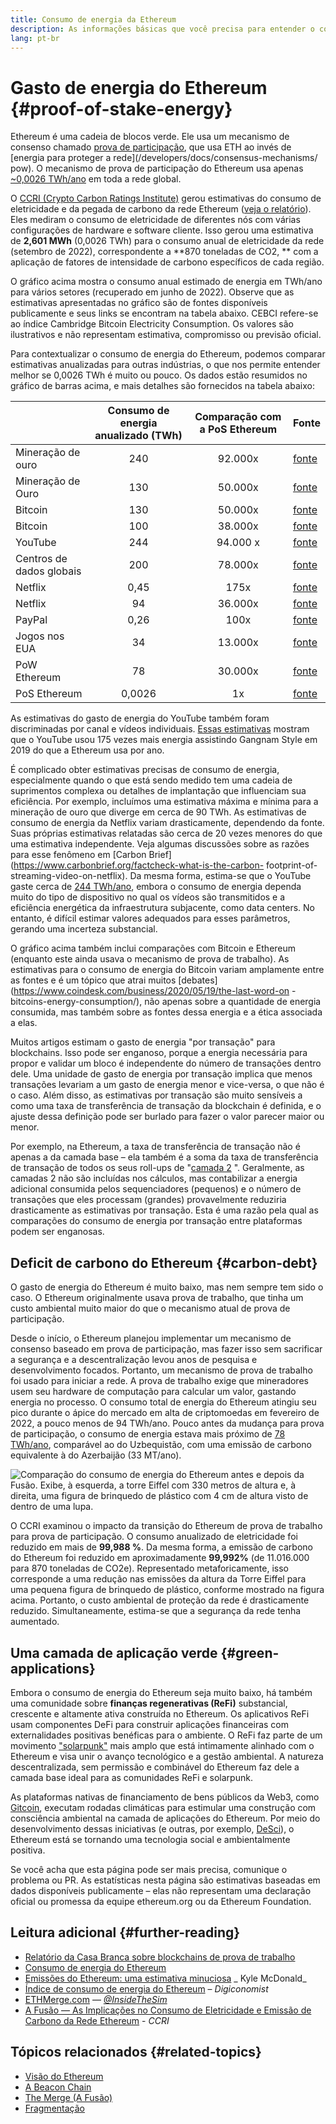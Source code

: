 ```yaml
---
title: Consumo de energia da Ethereum
description: As informações básicas que você precisa para entender o consumo de energia da Ethereum.
lang: pt-br
---
```


# Gasto de energia do Ethereum {#proof-of-stake-energy}

Ethereum é uma cadeia de blocos verde. Ele usa um mecanismo de consenso chamado [prova de participação](/developers/docs/consensus-mechanisms/pos), que usa ETH ao invés de [energia para proteger a rede](/developers/docs/consensus-mechanisms/ pow). O mecanismo de prova de participação do Ethereum usa apenas [~0,0026 TWh/ano](https://carbon-ratings.com/eth-report-2022) em toda a rede global.

O [CCRI (Crypto Carbon Ratings Institute)](https://carbon-ratings.com) gerou estimativas do consumo de eletricidade e da pegada de carbono da rede Ethereum ([veja o relatório](https://carbon-ratings.com/eth-report-2022)). Eles mediram o consumo de eletricidade de diferentes nós com várias configurações de hardware e software cliente. Isso gerou uma estimativa de **2,601 MWh** (0,0026 TWh) para o consumo anual de eletricidade da rede (setembro de 2022), correspondente a **870 toneladas de CO2, ** com a aplicação de fatores de intensidade de carbono específicos de cada região.

<EnergyConsumptionChart />

O gráfico acima mostra o consumo anual estimado de energia em TWh/ano para vários setores (recuperado em junho de 2022). Observe que as estimativas apresentadas no gráfico são de fontes disponíveis publicamente e seus links se encontram na tabela abaixo. CEBCI refere-se ao índice Cambridge Bitcoin Electricity Consumption. Os valores são ilustrativos e não representam estimativa, compromisso ou previsão oficial.

Para contextualizar o consumo de energia do Ethereum, podemos comparar estimativas anualizadas para outras indústrias, o que nos permite entender melhor se 0,0026 TWh é muito ou pouco. Os dados estão resumidos no gráfico de barras acima, e mais detalhes são fornecidos na tabela abaixo:

|                          | Consumo de energia anualizado (TWh) | Comparação com a PoS Ethereum | Fonte                                                                                                                                            |
| :----------------------- | :---------------------------------: | :---------------------------: | ------------------------------------------------------------------------------------------------------------------------------------------------ |
| Mineração de ouro        |                 240                 |            92.000x            | [fonte](https://www.kitco.com/news/2021-05-17/Gold-s-energy-consumption-doubles-that-of-bitcoin-Galaxy-Digital.html)                             |
| Mineração de Ouro        |                 130                 |            50.000x            | [fonte](https://ccaf.io/cbeci/index/comparisons)                                                                                                 |
| Bitcoin                  |                 130                 |            50.000x            | [fonte](https://digiconomist.net/bitcoin-energy-consumption)                                                                                     |
| Bitcoin                  |                 100                 |            38.000x            | [fonte](https://ccaf.io/cbeci/index/comparisons)                                                                                                 |
| YouTube                  |                 244                 |           94.000 x            | [fonte](https://thefactsource.com/how-much-electricity-does-youtube-use/)                                                                        |
| Centros de dados globais |                 200                 |            78.000x            | [fonte](https://www.iea.org/commentaries/data-centres-and-energy-from-global-headlines-to-local-headaches)                                       |
| Netflix                  |                0,45                 |             175x              | [fonte](https://s22.q4cdn.com/959853165/files/doc_downloads/2020/02/0220_Netflix_EnvironmentalSocialGovernanceReport_FINAL.pdf)                  |
| Netflix                  |                 94                  |            36.000x            | [fonte](https://theshiftproject.org/en/article/unsustainable-use-online-video/)                                                                  |
| PayPal                   |                0,26                 |             100x              | [fonte](https://app.impaakt.com/analyses/paypal-consumed-264100-mwh-of-energy-in-2020-24-from-non-renewable-sources-27261)                       |
| Jogos nos EUA            |                 34                  |            13.000x            | [fonte](https://www.researchgate.net/publication/336909520_Toward_Greener_Gaming_Estimating_National_Energy_Use_and_Energy_Efficiency_Potential) |
| PoW Ethereum             |                 78                  |            30.000x            | [fonte](https://digiconomist.net/ethereum-energy-consumption)                                                                                    |
| PoS Ethereum             |               0,0026                |              1x               | [fonte](https://carbon-ratings.com/eth-report-2022)                                                                                              |

As estimativas do gasto de energia do YouTube também foram discriminadas por canal e vídeos individuais. [Essas estimativas](https://thefactsource.com/how-much-electricity-does-youtube-use/) mostram que o YouTube usou 175 vezes mais energia assistindo Gangnam Style em 2019 do que a Ethereum usa por ano.

É complicado obter estimativas precisas de consumo de energia, especialmente quando o que está sendo medido tem uma cadeia de suprimentos complexa ou detalhes de implantação que influenciam sua eficiência. Por exemplo, incluímos uma estimativa máxima e mínima para a mineração de ouro que diverge em cerca de 90 TWh. As estimativas de consumo de energia da Netflix variam drasticamente, dependendo da fonte. Suas próprias estimativas relatadas são cerca de 20 vezes menores do que uma estimativa independente. Veja algumas discussões sobre as razões para esse fenômeno em [Carbon Brief](https://www.carbonbrief.org/factcheck-what-is-the-carbon- footprint-of-streaming-video-on-netflix). Da mesma forma, estima-se que o YouTube gaste cerca de [244 TWh/ano](https://thefactsource.com/how-much-electricity-does-youtube-use/), embora o consumo de energia dependa muito do tipo de dispositivo no qual os vídeos são transmitidos e a eficiência energética da infraestrutura subjacente, como data centers. No entanto, é difícil estimar valores adequados para esses parâmetros, gerando uma incerteza substancial.

O gráfico acima também inclui comparações com Bitcoin e Ethereum (enquanto este ainda usava o mecanismo de prova de trabalho). As estimativas para o consumo de energia do Bitcoin variam amplamente entre as fontes e é um tópico que atrai muitos [debates](https://www.coindesk.com/business/2020/05/19/the-last-word-on -bitcoins-energy-consumption/), não apenas sobre a quantidade de energia consumida, mas também sobre as fontes dessa energia e a ética associada a elas.

Muitos artigos estimam o gasto de energia "por transação" para blockchains. Isso pode ser enganoso, porque a energia necessária para propor e validar um bloco é independente do número de transações dentro dele. Uma unidade de gasto de energia por transação implica que menos transações levariam a um gasto de energia menor e vice-versa, o que não é o caso. Além disso, as estimativas por transação são muito sensíveis a como uma taxa de transferência de transação da blockchain é definida, e o ajuste dessa definição pode ser burlado para fazer o valor parecer maior ou menor.

Por exemplo, na Ethereum, a taxa de transferência de transação não é apenas a da camada base – ela também é a soma da taxa de transferência de transação de todos os seus roll-ups de "[camada 2](/layer-2/) ". Geralmente, as camadas 2 não são incluídas nos cálculos, mas contabilizar a energia adicional consumida pelos sequenciadores (pequenos) e o número de transações que eles processam (grandes) provavelmente reduziria drasticamente as estimativas por transação. Esta é uma razão pela qual as comparações do consumo de energia por transação entre plataformas podem ser enganosas.

## Deficit de carbono do Ethereum {#carbon-debt}

O gasto de energia do Ethereum é muito baixo, mas nem sempre tem sido o caso. O Ethereum originalmente usava prova de trabalho, que tinha um custo ambiental muito maior do que o mecanismo atual de prova de participação.

Desde o início, o Ethereum planejou implementar um mecanismo de consenso baseado em prova de participação, mas fazer isso sem sacrificar a segurança e a descentralização levou anos de pesquisa e desenvolvimento focados. Portanto, um mecanismo de prova de trabalho foi usado para iniciar a rede. A prova de trabalho exige que mineradores usem seu hardware de computação para calcular um valor, gastando energia no processo. O consumo total de energia do Ethereum atingiu seu pico durante o ápice do mercado em alta de criptomoedas em fevereiro de 2022, a pouco menos de 94 TWh/ano. Pouco antes da mudança para prova de participação, o consumo de energia estava mais próximo de [78 TWh/ano](https://digiconomist.net/ethereum-energy-consumption), comparável ao do Uzbequistão, com uma emissão de carbono equivalente à do Azerbaijão (33 MT/ano).

![Comparação do consumo de energia do Ethereum antes e depois da Fusão. Exibe, à esquerda, a torre Eiffel com 330 metros de altura e, à direita, uma figura de brinquedo de plástico com 4 cm de altura visto de dentro de uma lupa.](energy_consumption_pre_post_merge.png)

O CCRI examinou o impacto da transição do Ethereum de prova de trabalho para prova de participação. O consumo anualizado de eletricidade foi reduzido em mais de **99,988 %**. Da mesma forma, a emissão de carbono do Ethereum foi reduzido em aproximadamente **99,992%** (de 11.016.000 para 870 toneladas de CO2e). Representado metaforicamente, isso corresponde a uma redução nas emissões da altura da Torre Eiffel para uma pequena figura de brinquedo de plástico, conforme mostrado na figura acima. Portanto, o custo ambiental de proteção da rede é drasticamente reduzido. Simultaneamente, estima-se que a segurança da rede tenha aumentado.

## Uma camada de aplicação verde {#green-applications}

Embora o consumo de energia do Ethereum seja muito baixo, há também uma comunidade sobre **finanças regenerativas (ReFi)** substancial, crescente e altamente ativa construída no Ethereum. Os aplicativos ReFi usam componentes DeFi para construir aplicações financeiras com externalidades positivas benéficas para o ambiente. O ReFi faz parte de um movimento ["solarpunk"](https://en.wikipedia.org/wiki/Solarpunk) mais amplo que está intimamente alinhado com o Ethereum e visa unir o avanço tecnológico e a gestão ambiental. A natureza descentralizada, sem permissão e combinável do Ethereum faz dele a camada base ideal para as comunidades ReFi e solarpunk.

As plataformas nativas de financiamento de bens públicos da Web3, como [Gitcoin](https://gitcoin.co), executam rodadas climáticas para estimular uma construção com consciência ambiental na camada de aplicações do Ethereum. Por meio do desenvolvimento dessas iniciativas (e outras, por exemplo, [DeSci](/desci/)), o Ethereum está se tornando uma tecnologia social e ambientalmente positiva.

<InfoBanner emoji=":evergreen_tree:">
  Se você acha que esta página pode ser mais precisa, comunique o problema ou PR. As estatísticas nesta página são estimativas baseadas em dados disponíveis publicamente – elas não representam uma declaração oficial ou promessa da equipe ethereum.org ou da Ethereum Foundation. 
</InfoBanner>

## Leitura adicional {#further-reading}

- [Relatório da Casa Branca sobre blockchains de prova de trabalho](https://www.whitehouse.gov/wp-content/uploads/2022/09/09-2022-Crypto-Assets-and-Climate-Report.pdf)
- [Consumo de energia do Ethereum](https://mirror.xyz/jmcook.eth/ODpCLtO4Kq7SCVFbU4He8o8kXs418ZZDTj0lpYlZkR8)
- [Emissões do Ethereum: uma estimativa minuciosa](https://kylemcdonald.github.io/ethereum-emissions/) _ Kyle McDonald_
- [Índice de consumo de energia do Ethereum](https://digiconomist.net/ethereum-energy-consumption/) – _Digiconomist_
- [ETHMerge.com](https://ethmerge.com/) — _[@InsideTheSim](https://twitter.com/InsideTheSim)_
- [A Fusão — As Implicações no Consumo de Eletricidade e Emissão de Carbono da Rede Ethereum](https://carbon-ratings.com/eth-report-2022) - _CCRI_

## Tópicos relacionados {#related-topics}

- [Visão do Ethereum](/roadmap/vision/)
- [A Beacon Chain](/upgrades/beacon-chain)
- [The Merge (A Fusão)](/upgrades/merge/)
- [Fragmentação](/upgrades/beacon-chain/)
